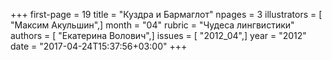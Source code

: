 +++
first-page = 19
title = "Куздра и Бармаглот"
npages = 3
illustrators = [ "Максим Акульшин",]
month = "04"
rubric = "Чудеса лингвистики"
authors = [ "Екатерина Волович",]
issues = [ "2012_04",]
year = "2012"
date = "2017-04-24T15:37:56+03:00"
+++
